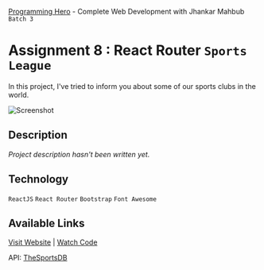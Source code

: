[Programming Hero](https://web.programming-hero.com/) - Complete Web Development with Jhankar Mahbub `Batch 3`

# Assignment 8 : React Router `Sports League`

In this project, I've tried to inform you about some of our sports clubs in the world.

![Screenshot](https://user-images.githubusercontent.com/56265819/139121082-91697e9f-d3ae-4e92-bcfe-a0a522f25a7a.png)

## Description

*Project description hasn't been written yet.*

## Technology

`ReactJS` `React Router` `Bootstrap` `Font Awesome`

## Available Links

[Visit Website](https://vigilant-knuth-dc9d81.netlify.app/) | [Watch Code](https://github.com/mustaquenadim/sports-league)

API: [TheSportsDB](https://www.thesportsdb.com/)
